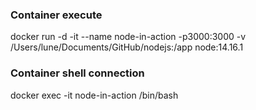 ### Container execute
docker run -d -it --name node-in-action -p3000:3000 -v /Users/lune/Documents/GitHub/nodejs:/app node:14.16.1

### Container shell connection
docker exec -it node-in-action /bin/bash

